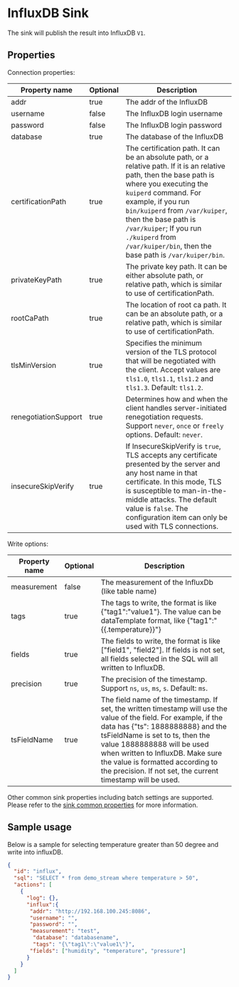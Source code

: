 # InfluxDB Sink

The sink will publish the result into InfluxDB `V1`.

## Properties

Connection properties:

| Property name        | Optional | Description                                                                                                                                                                                                                                                                                                                                                |
|----------------------|----------|------------------------------------------------------------------------------------------------------------------------------------------------------------------------------------------------------------------------------------------------------------------------------------------------------------------------------------------------------------|
| addr                 | true     | The addr of the InfluxDB                                                                                                                                                                                                                                                                                                                                   |
| username             | false    | The InfluxDB login username                                                                                                                                                                                                                                                                                                                                |
| password             | false    | The InfluxDB login password                                                                                                                                                                                                                                                                                                                                |
| database             | true     | The database of the InfluxDB                                                                                                                                                                                                                                                                                                                               |
| certificationPath    | true     | The certification path. It can be an absolute path, or a relative path. If it is an relative path, then the base path is where you executing the `kuiperd` command. For example, if you run `bin/kuiperd` from `/var/kuiper`, then the base path is `/var/kuiper`; If you run `./kuiperd` from `/var/kuiper/bin`, then the base path is `/var/kuiper/bin`. |
| privateKeyPath       | true     | The private key path. It can be either absolute path, or relative path, which is similar to use of certificationPath.                                                                                                                                                                                                                                      |
| rootCaPath           | true     | The location of root ca path. It can be an absolute path, or a relative path, which is similar to use of certificationPath.                                                                                                                                                                                                                                |
| tlsMinVersion        | true     | Specifies the minimum version of the TLS protocol that will be negotiated with the client. Accept values are `tls1.0`, `tls1.1`, `tls1.2` and `tls1.3`. Default: `tls1.2`.                                                                                                                                                                                 |
| renegotiationSupport | true     | Determines how and when the client handles server-initiated renegotiation requests. Support `never`, `once` or `freely` options. Default: `never`.                                                                                                                                                                                                         |
| insecureSkipVerify   | true     | If InsecureSkipVerify is `true`, TLS accepts any certificate presented by the server and any host name in that certificate.  In this mode, TLS is susceptible to man-in-the-middle attacks. The default value is `false`. The configuration item can only be used with TLS connections.                                                                    |

Write options:

| Property name | Optional | Description                                                                                                                                                                                                                                                                                                                                                     |
|---------------|----------|-----------------------------------------------------------------------------------------------------------------------------------------------------------------------------------------------------------------------------------------------------------------------------------------------------------------------------------------------------------------|
| measurement   | false    | The measurement of the InfluxDb (like table name)                                                                                                                                                                                                                                                                                                               |
| tags          | true     | The tags to write, the format is like {"tag1":"value1"}. The value can be dataTemplate format, like <span v-pre>{"tag1":"{{.temperature}}"}</span>                                                                                                                                                                                                              |
| fields        | true     | The fields to write, the format is like ["field1", "field2"]. If fields is not set, all fields selected in the SQL will all written to InfluxDB.                                                                                                                                                                                                                |
| precision     | true     | The precision of the timestamp. Support `ns`, `us`, `ms`, `s`. Default: `ms`.                                                                                                                                                                                                                                                                                   |
| tsFieldName   | true     | The field name of the timestamp. If set, the written timestamp will use the value of the field. For example, if the data has {"ts": 1888888888} and the tsFieldName is set to ts, then the value 1888888888 will be used when written to InfluxDB. Make sure the value is formatted according to the precision. If not set, the current timestamp will be used. |

Other common sink properties including batch settings are supported. Please refer to
the [sink common properties](../overview.md#common-properties) for more information.

## Sample usage

Below is a sample for selecting temperature greater than 50 degree and write into influxDB.

```json
{
  "id": "influx",
  "sql": "SELECT * from demo_stream where temperature > 50",
  "actions": [
    {
      "log": {},
      "influx":{
       "addr": "http://192.168.100.245:8086",
       "username": "",
       "password": "",
       "measurement": "test",
        "database": "databasename",
        "tags": "{\"tag1\":\"value1\"}",
       "fields": ["humidity", "temperature", "pressure"]
      }
    }
  ]
}
```